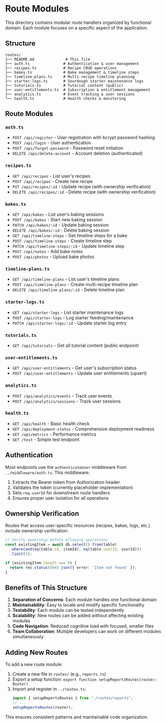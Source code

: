 # Route Modules

This directory contains modular route handlers organized by functional domain. Each module focuses on a specific aspect of the application.

## Structure

```
routes/
├── README.md              # This file
├── auth.ts               # Authentication & user management
├── recipes.ts            # Recipe CRUD operations
├── bakes.ts              # Bake management & timeline steps
├── timeline-plans.ts     # Multi-recipe timeline planning
├── starter-logs.ts       # Sourdough starter maintenance logs
├── tutorials.ts          # Tutorial content (public)
├── user-entitlements.ts  # Subscription & entitlement management
├── analytics.ts          # Event tracking & user sessions
└── health.ts             # Health checks & monitoring
```

## Route Modules

### `auth.ts`
- `POST /api/register` - User registration with bcrypt password hashing
- `POST /api/login` - User authentication
- `POST /api/forgot-password` - Password reset initiation
- `DELETE /api/delete-account` - Account deletion (authenticated)

### `recipes.ts`
- `GET /api/recipes` - List user's recipes
- `POST /api/recipes` - Create new recipe
- `PUT /api/recipes/:id` - Update recipe (with ownership verification)
- `DELETE /api/recipes/:id` - Delete recipe (with ownership verification)

### `bakes.ts`
- `GET /api/bakes` - List user's baking sessions
- `POST /api/bakes` - Start new baking session
- `PATCH /api/bakes/:id` - Update baking session
- `DELETE /api/bakes/:id` - Delete baking session
- `GET /api/timeline-steps` - Get timeline steps for a bake
- `POST /api/timeline-steps` - Create timeline step
- `PATCH /api/timeline-steps/:id` - Update timeline step
- `POST /api/notes` - Add bake notes
- `POST /api/photos` - Upload bake photos

### `timeline-plans.ts`
- `GET /api/timeline-plans` - List user's timeline plans
- `POST /api/timeline-plans` - Create multi-recipe timeline plan
- `DELETE /api/timeline-plans/:id` - Delete timeline plan

### `starter-logs.ts`
- `GET /api/starter-logs` - List starter maintenance logs
- `POST /api/starter-logs` - Log starter feeding/maintenance
- `PATCH /api/starter-logs/:id` - Update starter log entry

### `tutorials.ts`
- `GET /api/tutorials` - Get all tutorial content (public endpoint)

### `user-entitlements.ts`
- `GET /api/user-entitlements` - Get user's subscription status
- `POST /api/user-entitlements` - Update user entitlements (upsert)

### `analytics.ts`
- `POST /api/analytics/events` - Track user events
- `POST /api/analytics/sessions` - Track user sessions

### `health.ts`
- `GET /api/health` - Basic health check
- `GET /api/deployment-status` - Comprehensive deployment readiness
- `GET /api/metrics` - Performance metrics
- `GET /test` - Simple test endpoint

## Authentication

Most endpoints use the `authenticateUser` middleware from `../middleware/auth.ts`. This middleware:

1. Extracts the Bearer token from Authorization header
2. Validates the token (currently placeholder implementation)
3. Sets `req.userId` for downstream route handlers
4. Ensures proper user isolation for all operations

## Ownership Verification

Routes that access user-specific resources (recipes, bakes, logs, etc.) include ownership verification:

```typescript
// Verify ownership before allowing operations
const existingItem = await db.select().from(table)
  .where(and(eq(table.id, itemId), eq(table.userId, userId)))
  .limit(1);

if (existingItem.length === 0) {
  return res.status(404).json({ error: 'Item not found' });
}
```

## Benefits of This Structure

1. **Separation of Concerns**: Each module handles one functional domain
2. **Maintainability**: Easy to locate and modify specific functionality
3. **Testability**: Each module can be tested independently
4. **Scalability**: New routes can be added without affecting existing modules
5. **Code Navigation**: Reduced cognitive load with focused, smaller files
6. **Team Collaboration**: Multiple developers can work on different modules simultaneously

## Adding New Routes

To add a new route module:

1. Create a new file in `routes/` (e.g., `reports.ts`)
2. Export a setup function: `export function setupReportsRoutes(router: Router)`
3. Import and register in `../routes.ts`:
   ```typescript
   import { setupReportsRoutes } from "./routes/reports";
   // ...
   setupReportsRoutes(router);
   ```

This ensures consistent patterns and maintainable code organization.